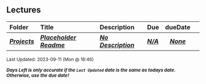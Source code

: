 ## Lectures

| Folder | Title | Description | Due | dueDate |  |
|:------|:------|:------|:------|:-----:|-----|
| ***<a href="https://github.com/rugbyprof/5143-Operating-Systems/tree/master/Lectures/Projects">Projects</a>*** | ***<a href="https://github.com/rugbyprof/5143-Operating-Systems/tree/master/Lectures/Projects"> Placeholder Readme </a>*** | ***<a href="https://github.com/rugbyprof/5143-Operating-Systems/tree/master/Lectures/Projects"> No Description</a>*** | ***<a href="https://github.com/rugbyprof/5143-Operating-Systems/tree/master/Lectures/Projects">N/A</a>*** | ***<a href="https://github.com/rugbyprof/5143-Operating-Systems/tree/master/Lectures/Projects">None</a>*** |  |

<sup>Last Updated: 2023-09-11 (Mon @ 16:46)</sup> 

<sup>***Days Left is only accurate if the `Last Updated` date is the same as todays date. Otherwise, use the due date!***</sup> 
